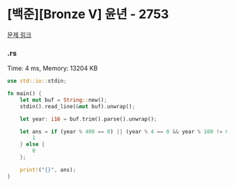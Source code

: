 # [백준][Bronze V] 윤년 - 2753

[문제 링크](https://www.acmicpc.net/problem/2753)

### .rs

Time: 4 ms, Memory: 13204 KB 

```rs
use std::io::stdin;

fn main() {
    let mut buf = String::new();
    stdin().read_line(&mut buf).unwrap();

    let year: i16 = buf.trim().parse().unwrap();

    let ans = if (year % 400 == 0) || (year % 4 == 0 && year % 100 != 0) {
        1
    } else {
        0
    };

    print!("{}", ans);
}

```


